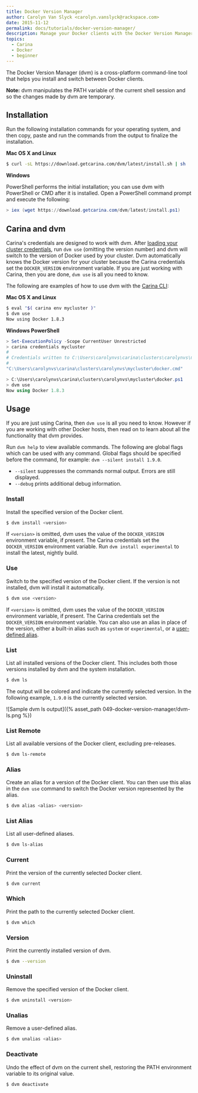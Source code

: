 ```yaml
---
title: Docker Version Manager
author: Carolyn Van Slyck <carolyn.vanslyck@rackspace.com>
date: 2015-11-12
permalink: docs/tutorials/docker-version-manager/
description: Manage your Docker clients with the Docker Version Manager (dvm)
topics:
  - Carina
  - Docker
  - beginner
---
```


The Docker Version Manager (dvm) is a cross-platform command-line tool that helps you install and
switch between Docker clients.

**Note:** dvm manipulates the PATH variable of the current shell
session and so the changes made by dvm are temporary.

## Installation
Run the following installation commands for your operating system, and then copy, paste and
run the commands from the output to finalize the installation.

**Mac OS X and Linux**

```bash
$ curl -sL https://download.getcarina.com/dvm/latest/install.sh | sh
```

**Windows**

PowerShell performs the initial installation; you can use dvm with PowerShell
or CMD after it is installed. Open a PowerShell command prompt and execute the following:

```powershell
> iex (wget https://download.getcarina.com/dvm/latest/install.ps1)
```

## Carina and dvm
Carina's credentials are designed to work with dvm. After [loading your cluster credentials][carina-credentials],
run `dvm use` (omitting the version number) and dvm will switch to the version of Docker used by your cluster.
Dvm automatically knows the Docker version for your cluster because the Carina
credentials set the `DOCKER_VERSION` environment variable. If you are just working with Carina,
then you are done, `dvm use` is all you need to know.

The following are examples of how to use dvm with the [Carina CLI][carina-cli]:

**Mac OS X and Linux**

```bash
$ eval "$( carina env mycluster )"
$ dvm use
Now using Docker 1.8.3
```

**Windows PowerShell**

```powershell
> Set-ExecutionPolicy -Scope CurrentUser Unrestricted
> carina credentials mycluster
#
# Credentials written to C:\Users\carolynvs\carina\clusters\carolynvs\mycluster\
#
"C:\Users\carolynvs\carina\clusters\carolynvs\mycluster\docker.cmd"

> C:\Users\carolynvs\carina\clusters\carolynvs\mycluster\docker.ps1
> dvm use
Now using Docker 1.8.3
```

[carina-credentials]: {{site.baseurl}}/docs/references/carina-credentials/
[carina-cli]: {{site.baseurl}}/docs/getting-started/getting-started-carina-cli/

## Usage
If you are just using Carina, then `dvm use` is all you need to know. However if
you are working with other Docker hosts, then read on to learn about all the functionality
that dvm provides.

Run `dvm help` to view available commands. The following are global flags which
can be used with any command. Global flags should be specified before the command,
for example: `dvm --silent install 1.9.0`.

* `--silent` suppresses the commands normal output. Errors are still displayed.
* `--debug` prints additional debug information.

### Install
Install the specified version of the Docker client.

```bash
$ dvm install <version>
```

If `<version>` is omitted, dvm uses the value of the `DOCKER_VERSION` environment variable, if present.
The Carina credentials set the `DOCKER_VERSION` environment variable.
Run `dvm install experimental` to install the latest, nightly build.

### Use
Switch to the specified version of the Docker client. If the version is not installed,
dvm will install it automatically.

```bash
$ dvm use <version>
```

If `<version>` is omitted, dvm uses the value of the `DOCKER_VERSION` environment variable, if present.
The Carina credentials set the `DOCKER_VERSION` environment variable.
You can also use an alias in place of the version, either a built-in alias such as `system` or `experimental`,
or a [user-defined alias](#alias).

### List
List all installed versions of the Docker client. This includes both those versions
installed by dvm and the system installation.

```bash
$ dvm ls
```

The output will be colored and indicate the currently selected version. In the following example,
`1.9.0` is the currently selected version.

![Sample dvm ls output]({% asset_path 049-docker-version-manager/dvm-ls.png %})

### List Remote
List all available versions of the Docker client, excluding pre-releases.

```bash
$ dvm ls-remote
```

### Alias
Create an alias for a version of the Docker client. You can then use this alias
in the `dvm use` command to switch the Docker version represented by the alias.

```bash
$ dvm alias <alias> <version>
```

### List Alias
List all user-defined aliases.

```bash
$ dvm ls-alias
```

### Current
Print the version of the currently selected Docker client.

```bash
$ dvm current
```

### Which
Print the path to the currently selected Docker client.

```bash
$ dvm which
```

### Version
Print the currently installed version of dvm.

```bash
$ dvm --version
```

### Uninstall
Remove the specified version of the Docker client.

```bash
$ dvm uninstall <version>
```

### Unalias
Remove a user-defined alias.

```bash
$ dvm unalias <alias>
```

### Deactivate
Undo the effect of dvm on the current shell, restoring the PATH environment
variable to its original value.

```bash
$ dvm deactivate
```
